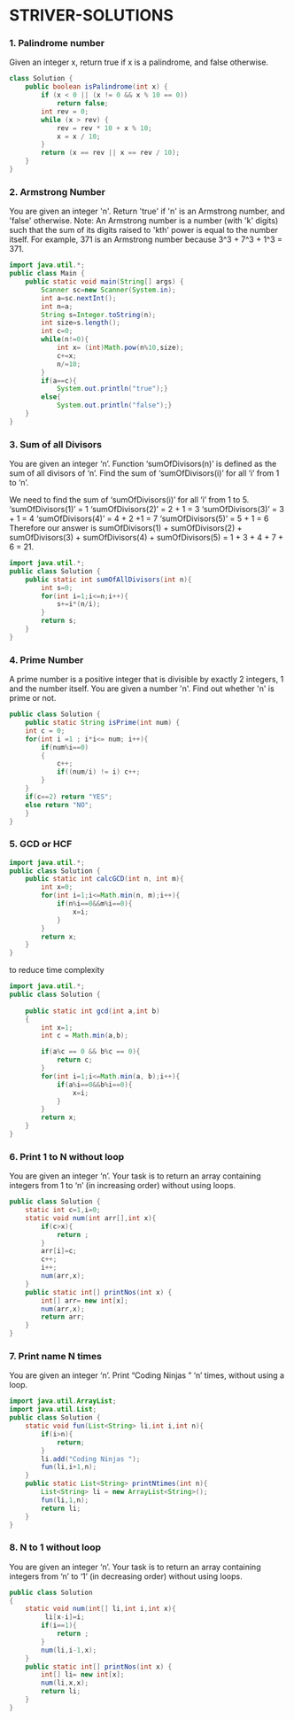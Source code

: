 # STRIVER-SOLUTIONS

### 1. Palindrome number
Given an integer x, return true if x is a palindrome, and false otherwise.
```java
class Solution {
    public boolean isPalindrome(int x) {
        if (x < 0 || (x != 0 && x % 10 == 0))
            return false;
        int rev = 0;
        while (x > rev) {
            rev = rev * 10 + x % 10;
            x = x / 10;
        }
        return (x == rev || x == rev / 10);
    }
}
```

### 2. Armstrong Number

You are given an integer 'n'.
Return 'true' if 'n' is an Armstrong number, and 'false' otherwise.
Note:
An Armstrong number is a number (with 'k' digits) such that the sum of its digits raised to 'kth' power is equal to the number itself. For example, 371 is an Armstrong number because 3^3 + 7^3 + 1^3 = 371.

```java
import java.util.*;
public class Main {
	public static void main(String[] args) {
		Scanner sc=new Scanner(System.in);
		int a=sc.nextInt();
		int n=a;
		String s=Integer.toString(n);
		int size=s.length();
		int c=0;
		while(n!=0){
			int x= (int)Math.pow(n%10,size);
			c+=x;
			n/=10;
		}
		if(a==c){
			System.out.println("true");}
		else{
			System.out.println("false");}
	}
}

```

### 3. Sum of all Divisors

You are given an integer ‘n’.
Function ‘sumOfDivisors(n)’ is defined as the sum of all divisors of ‘n’.
Find the sum of ‘sumOfDivisors(i)’ for all ‘i’ from 1 to ‘n’.

We need to find the sum of ‘sumOfDivisors(i)’ for all ‘i’ from 1 to 5. 
‘sumOfDivisors(1)’ = 1
‘sumOfDivisors(2)’ = 2 + 1 = 3
‘sumOfDivisors(3)’ = 3 + 1 = 4
‘sumOfDivisors(4)’ = 4 + 2 +1 = 7 
‘sumOfDivisors(5)’ = 5 + 1 = 6
Therefore our answer is sumOfDivisors(1) + sumOfDivisors(2) + sumOfDivisors(3) + sumOfDivisors(4) + sumOfDivisors(5) = 1 + 3 + 4 + 7 + 6 = 21.

```java
import java.util.*;
public class Solution {
    public static int sumOfAllDivisors(int n){
        int s=0;
        for(int i=1;i<=n;i++){
            s+=i*(n/i);
        }
        return s;
    }
}
```

### 4. Prime Number

A prime number is a positive integer that is divisible by exactly 2 integers, 1 and the number itself.
You are given a number 'n'.
Find out whether 'n' is prime or not.

```java
public class Solution {
    public static String isPrime(int num) {
	int c = 0;
    for(int i =1 ; i*i<= num; i++){
        if(num%i==0)
        {
            c++;
            if((num/i) != i) c++;
        }
    }
    if(c==2) return "YES";
    else return "NO";
	}
}
```

### 5. GCD or HCF



```java
import java.util.*;
public class Solution {
    public static int calcGCD(int n, int m){
        int x=0;
        for(int i=1;i<=Math.min(n, m);i++){
            if(n%i==0&&m%i==0){
                x=i;
            }
        }
        return x;
    }
}
```

to reduce time complexity

```java
import java.util.*;
public class Solution {
	
	public static int gcd(int a,int b)
	{
        int x=1;
		int c = Math.min(a,b);

		if(a%c == 0 && b%c == 0){
			return c;
		}
        for(int i=1;i<=Math.min(a, b);i++){
            if(a%i==0&&b%i==0){
                x=i;
            }
        }
        return x;
    }
}
```

### 6. Print 1 to N without loop

You are given an integer ‘n’.
Your task is to return an array containing integers from 1 to ‘n’ (in increasing order) without using loops.

```java
public class Solution {
    static int c=1,i=0;
    static void num(int arr[],int x){
        if(c>x){
            return ;
        }
        arr[i]=c;
        c++;
        i++;
        num(arr,x);
    }
    public static int[] printNos(int x) {
        int[] arr= new int[x];
        num(arr,x);
        return arr;
    }
}
```

### 7. Print name N times

You are given an integer ‘n’.
Print “Coding Ninjas ” ‘n’ times, without using a loop.

```java
import java.util.ArrayList;
import java.util.List;
public class Solution {
    static void fun(List<String> li,int i,int n){
        if(i>n){
            return;
        }
        li.add("Coding Ninjas ");
        fun(li,i+1,n);
    }
    public static List<String> printNtimes(int n){
        List<String> li = new ArrayList<String>();
        fun(li,1,n);
        return li;
    }
}
```

### 8. N to 1 without loop

You are given an integer ‘n’.
Your task is to return an array containing integers from ‘n’ to ‘1’ (in decreasing order) without using loops.

```java
public class Solution
{
    static void num(int[] li,int i,int x){
         li[x-i]=i;
        if(i==1){
            return ;
        }
        num(li,i-1,x);
    }
    public static int[] printNos(int x) {
        int[] li= new int[x];
        num(li,x,x);
        return li;
    }
}
```
